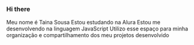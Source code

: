 ### Hi there

Meu nome é Taina Sousa
Estou estudando na Alura
Estou me desenvolvendo na linguagem JavaScript
Utilizo esse espaço para minha organização e compartilhamento dos meu projetos desenvolvido
